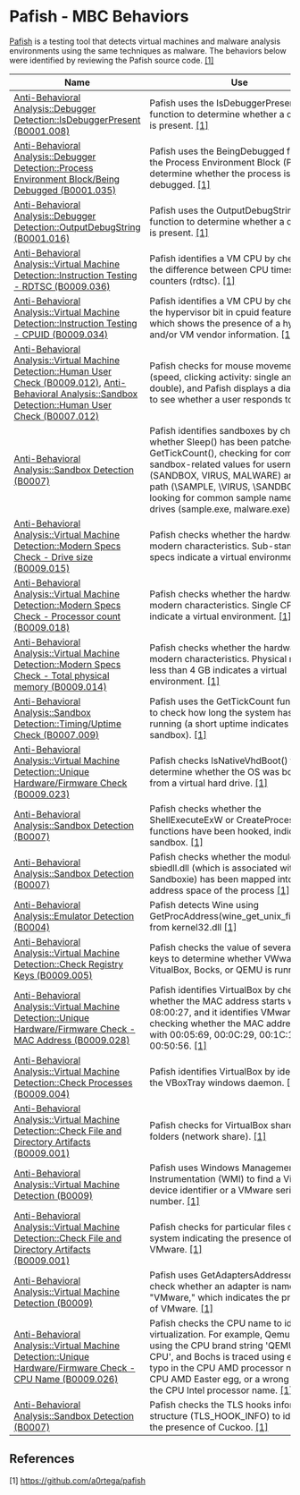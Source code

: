 # Pafish - MBC Behaviors

[Pafish](https://github.com/a0rtega/pafish) is a testing tool that detects virtual machines and malware analysis environments using the same techniques as malware. The behaviors below were identified by reviewing the Pafish source code.  [[1]](#1) 

|Name|Use|
|---|---|
|[Anti-Behavioral Analysis::Debugger Detection::IsDebuggerPresent (B0001.008)](../anti-behavioral-analysis/debugger-detection.md) | Pafish uses the IsDebuggerPresent function to determine whether a debugger is present. [[1]](#1)|
|[Anti-Behavioral Analysis::Debugger Detection::Process Environment Block/Being Debugged (B0001.035)](../anti-behavioral-analysis/debugger-detection.md) | Pafish uses the BeingDebugged field of the Process Environment Block (PEB) to determine whether the process is being debugged. [[1]](#1)|
|[Anti-Behavioral Analysis::Debugger Detection::OutputDebugString (B0001.016)](../anti-behavioral-analysis/debugger-detection.md) | Pafish uses the OutputDebugString function to determine whether a debugger is present. [[1]](#1)|
|[Anti-Behavioral Analysis::Virtual Machine Detection::Instruction Testing - RDTSC (B0009.036)](../anti-behavioral-analysis/virtual-machine-detection.md)| Pafish identifies a VM CPU by checking the difference between CPU timestamp counters (rdtsc). [[1]](#1)|
|[Anti-Behavioral Analysis::Virtual Machine Detection::Instruction Testing - CPUID (B0009.034)](../anti-behavioral-analysis/virtual-machine-detection.md)| Pafish identifies a VM CPU by checking the hypervisor bit in cpuid feature bits, which shows the presence of a hypervisor and/or VM vendor information. [[1]](#1)|
| [Anti-Behavioral Analysis::Virtual Machine Detection::Human User Check (B0009.012)](../anti-behavioral-analysis/virtual-machine-detection.md), [Anti-Behavioral Analysis::Sandbox Detection::Human User Check (B0007.012)](../anti-behavioral-analysis/sandbox-detection.md) | Pafish checks for mouse movement (speed, clicking activity: single and double), and Pafish displays a dialog box to see whether a user responds to it.[[1]](#1)|
|[Anti-Behavioral Analysis::Sandbox Detection (B0007)](../anti-behavioral-analysis/sandbox-detection.md) | Pafish identifies sandboxes by checking whether Sleep() has been patched using GetTickCount(), checking for common sandbox-related values for username (SANDBOX, VIRUS, MALWARE) and file path (\\SAMPLE, \\VIRUS, \\SANDBOX), and looking for common sample names in root drives (sample.exe, malware.exe). [[1]](#1)|
| [Anti-Behavioral Analysis::Virtual Machine Detection::Modern Specs Check - Drive size (B0009.015)](../anti-behavioral-analysis/virtual-machine-detection.md)| Pafish checks whether the hardware has modern characteristics. Sub-standard specs indicate a virtual environment. [[1]](#1)|
| [Anti-Behavioral Analysis::Virtual Machine Detection::Modern Specs Check - Processor count (B0009.018)](../anti-behavioral-analysis/virtual-machine-detection.md)| Pafish checks whether the hardware has modern characteristics. Single CPUs indicate a virtual environment. [[1]](#1)|
| [Anti-Behavioral Analysis::Virtual Machine Detection::Modern Specs Check - Total physical memory (B0009.014)](../anti-behavioral-analysis/virtual-machine-detection.md)| Pafish checks whether the hardware has modern characteristics. Physical memory less than 4 GB indicates a virtual environment. [[1]](#1)|
|[Anti-Behavioral Analysis::Sandbox Detection::Timing/Uptime Check (B0007.009)](../anti-behavioral-analysis/sandbox-detection.md) | Pafish uses the GetTickCount function to to check how long the system has been running (a short uptime indicates a sandbox). [[1]](#1)|
|[Anti-Behavioral Analysis::Virtual Machine Detection::Unique Hardware/Firmware Check (B0009.023)](../anti-behavioral-analysis/virtual-machine-detection.md)  | Pafish checks IsNativeVhdBoot() to determine whether the OS was booted from a virtual hard drive. [[1]](#1)|
|[Anti-Behavioral Analysis::Sandbox Detection (B0007)](../anti-behavioral-analysis/sandbox_detection.md) | Pafish checks whether the ShellExecuteExW or CreateProcessA functions have been hooked, indicating a sandbox. [[1]](#1)| 
|[Anti-Behavioral Analysis::Sandbox Detection (B0007)](../anti-behavioral-analysis/sandbox_detection.md) | Pafish checks whether the module sbiedll.dll (which is associated with Sandboxie) has been mapped into the address space of the process [[1]](#1)|
| [Anti-Behavioral Analysis::Emulator Detection (B0004)](../anti-behavioral-analysis/emulator-detection.md) | Pafish detects Wine using GetProcAddress(wine_get_unix_file_name) from kernel32.dll [[1]](#1)|
|[Anti-Behavioral Analysis::Virtual Machine Detection::Check Registry Keys (B0009.005)](../anti-behavioral-analysis/virtual-machine-detection.md) | Pafish checks the value of several registry keys to determine whether VWware, VitualBox, Bocks, or QEMU is running [[1]](#1)|
| [Anti-Behavioral Analysis::Virtual Machine Detection::Unique Hardware/Firmware Check - MAC Address (B0009.028)](../anti-behavioral-analysis/virtual-machine-detection.md) | Pafish identifies VirtualBox by checking whether the MAC address starts with 08:00:27, and it identifies VMware by checking whether the MAC address starts with 00:05:69, 00:0C:29, 00:1C:14 or 00:50:56. [[1]](#1)|
|[Anti-Behavioral Analysis::Virtual Machine Detection::Check Processes (B0009.004)](../anti-behavioral-analysis/virtual-machine-detection.md) | Pafish identifies VirtualBox by identifying the VBoxTray windows daemon. [[1]](#1)|
|[Anti-Behavioral Analysis::Virtual Machine Detection::Check File and Directory Artifacts (B0009.001)](../anti-behavioral-analysis/virtual-machine-detection.md) | Pafish checks for VirtualBox shared folders (network share). [[1]](#1)| 
|[Anti-Behavioral Analysis::Virtual Machine Detection (B0009)](../anti-behavioral-analysis/virtual-machine-detection.md)| Pafish uses Windows Management Instrumentation (WMI) to find a VirtualBox device identifier or a VMware serial number. [[1]](#1)|
|[Anti-Behavioral Analysis::Virtual Machine Detection::Check File and Directory Artifacts (B0009.001)](../anti-behavioral-analysis/virtual-machine-detection.md) | Pafish checks for particular files on the file system indicating the presence of VMware. [[1]](#1)|
|[Anti-Behavioral Analysis::Virtual Machine Detection (B0009)](../anti-behavioral-analysis/virtual-machine-detection.md) | Pafish uses GetAdaptersAddresses() to check whether an adapter is named "VMware," which indicates the presence of VMware. [[1]](#1)|
| [Anti-Behavioral Analysis::Virtual Machine Detection::Unique Hardware/Firmware Check - CPU Name (B0009.026)](../anti-behavioral-analysis/virtual-machine-detection.md) | Pafish checks the CPU name to identify virtualization. For example, Qemu is traced using the CPU brand string 'QEMU Virtual CPU', and Bochs is traced using either a typo in the CPU AMD processor name, a CPU AMD Easter egg, or a wrong value in the CPU Intel processor name. [[1]](#1)|
|[Anti-Behavioral Analysis::Sandbox Detection (B0007)](../anti-behavioral-analysis/sandbox-detection.md)| Pafish checks the TLS hooks information structure (TLS_HOOK_INFO) to identify the presence of Cuckoo. [[1]](#1) |

## References

<a name="1">[1]</a> https://github.com/a0rtega/pafish
